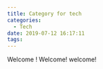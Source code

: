 ```yaml
---
title: Category for tech
categories:
  - Tech
date: 2019-07-12 16:17:11
tags:
---
```

Welcome !
Welcome!
welcome!